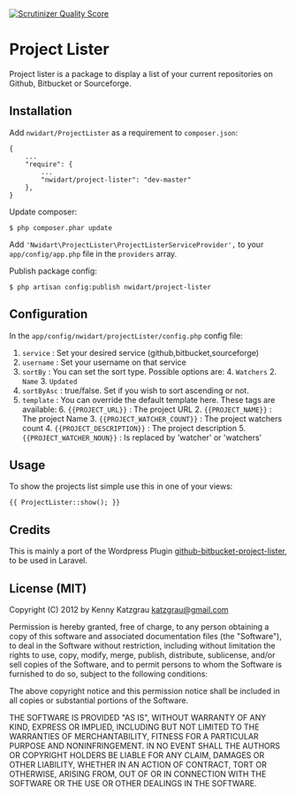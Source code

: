 [![Scrutinizer Quality Score](https://scrutinizer-ci.com/g/nWidart/projectLister/badges/quality-score.png?s=576668782c73b2ab5d292c3d31d9ef43316f1ec0)](https://scrutinizer-ci.com/g/nWidart/projectLister/)
# Project Lister

Project lister is a package to display a list of your current repositories on Github, Bitbucket or Sourceforge.

## Installation

Add `nwidart/ProjectLister` as a requirement to `composer.json`:

```
{
    ...
    "require": {
        ...
        "nwidart/project-lister": "dev-master"
    },
}
```

Update composer:

```
$ php composer.phar update
```

Add `'Nwidart\ProjectLister\ProjectListerServiceProvider',` to your `app/config/app.php` file in the `providers` array.



Publish package config:

```
$ php artisan config:publish nwidart/project-lister
```


## Configuration

In the `app/config/nwidart/projectLister/config.php` config file:

1. `service` : Set your desired service (github,bitbucket,sourceforge)
2. `username` : Set your username on that service
3. `sortBy` : You can set the sort type. Possible options are:
	4. `Watchers`
	2. `Name`
	3. `Updated`
4. `sortByAsc` : true/false. Set if you wish to sort ascending or not.
5. `template` : You can override the default template here. These tags are available:
	6. `{{PROJECT_URL}}` :  The project URL
	2. `{{PROJECT_NAME}}` : The project Name
	3. `{{PROJECT_WATCHER_COUNT}}` : The project watchers count
	4. `{{PROJECT_DESCRIPTION}}` : The project description
	5. `{{PROJECT_WATCHER_NOUN}}` : Is replaced by 'watcher' or 'watchers'

## Usage
To show the projects list simple use this in one of your views:

    {{ ProjectLister::show(); }}

## Credits

This is mainly a port of the Wordpress Plugin [github-bitbucket-project-lister](http://wordpress.org/plugins/github-bitbucket-project-lister/), to be used in Laravel.


## License (MIT)


Copyright (C) 2012 by Kenny Katzgrau <katzgrau@gmail.com>

Permission is hereby granted, free of charge, to any person obtaining a copy
of this software and associated documentation files (the "Software"), to deal
in the Software without restriction, including without limitation the rights
to use, copy, modify, merge, publish, distribute, sublicense, and/or sell
copies of the Software, and to permit persons to whom the Software is
furnished to do so, subject to the following conditions:

The above copyright notice and this permission notice shall be included in
all copies or substantial portions of the Software.

THE SOFTWARE IS PROVIDED "AS IS", WITHOUT WARRANTY OF ANY KIND, EXPRESS OR
IMPLIED, INCLUDING BUT NOT LIMITED TO THE WARRANTIES OF MERCHANTABILITY,
FITNESS FOR A PARTICULAR PURPOSE AND NONINFRINGEMENT. IN NO EVENT SHALL THE
AUTHORS OR COPYRIGHT HOLDERS BE LIABLE FOR ANY CLAIM, DAMAGES OR OTHER
LIABILITY, WHETHER IN AN ACTION OF CONTRACT, TORT OR OTHERWISE, ARISING FROM,
OUT OF OR IN CONNECTION WITH THE SOFTWARE OR THE USE OR OTHER DEALINGS IN
THE SOFTWARE.
